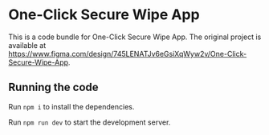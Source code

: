 
  # One-Click Secure Wipe App

  This is a code bundle for One-Click Secure Wipe App. The original project is available at https://www.figma.com/design/745LENATJv6eGsiXqWyw2v/One-Click-Secure-Wipe-App.

  ## Running the code

  Run `npm i` to install the dependencies.

  Run `npm run dev` to start the development server.
  